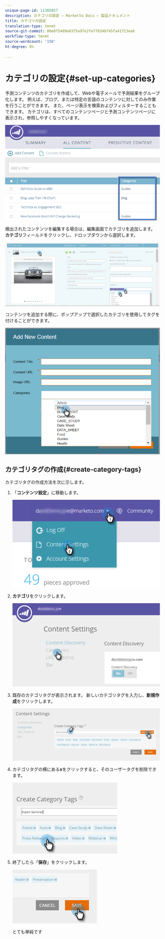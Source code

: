 ```yaml
---
unique-page-id: 11385057
description: カテゴリの設定 — Marketto Docs — 製品ドキュメント
title: カテゴリの設定
translation-type: tm+mt
source-git-commit: 06e0f5489e6375a97e2fe77834bf45fa41f23ea6
workflow-type: tm+mt
source-wordcount: '150'
ht-degree: 0%

---
```



# カテゴリの設定{#set-up-categories}

予測コンテンツのカテゴリを作成して、Webや電子メールで予測結果をグループ化します。 例えば、ブログ、または特定の言語のコンテンツに対してのみ作業を行うことができます。 また、ページ表示を検索およびフィルターすることもできます。  カテゴリは、すべてのコンテンツページと予測コンテンツページに表示され、参照しやすくなっています。

![](assets/image2017-10-3-9-3a3-3a44.png)

検出されたコンテンツを編集する場合は、編集画面でカテゴリを追加します。 **カテゴリ**&#x200B;フィールドをクリックし、ドロップダウンから選択します。

![](assets/two.png)

コンテンツを追加する際に、ポップアップで選択したカテゴリを使用してタグを付けることができます。

![](assets/add-new-content-dropdown-hand.png)

## カテゴリタグの作成{#create-category-tags}

カテゴリタグの作成方法を次に示します。

1. 「**コンテンツ設定**」に移動します。

   ![](assets/settings-dropdown-hand-1.png)

1. **カテゴリ**&#x200B;をクリックします。

   ![](assets/content-discovery-categories-hand.png)

1. 既存のカテゴリタグが表示されます。 新しいカテゴリタグを入力し、**新規作成**&#x200B;をクリックします。

   ![](assets/content-settings-create-cat-tags-hand.png)

1. カテゴリタグの横にある&#x200B;**x**&#x200B;をクリックすると、そのユーザータグを削除できます。

   ![](assets/remove-category-tag-updated.png)

1. 終了したら「**保存**」をクリックします。

   ![](assets/save-new.png)

   とても単純です
